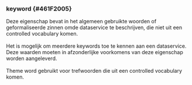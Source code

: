 ### keyword  {#461F2005}
Deze eigenschap bevat in het algemeen gebruikte woorden of geformaliseerde zinnen omde dataservice te beschrijven, die niet uit een controlled vocabulary komen.
<br/>
<br/>
Het is mogelijk om meerdere keywords toe te kennen aan een dataservice. Deze waarden moeten in afzonderlijke voorkomens van deze eigenschap worden aangeleverd.
<br/>
<br/>
Theme word gebruikt voor trefwoorden die uit een controlled vocabulary komen.
